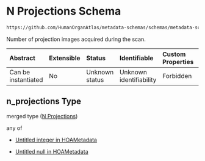 # N Projections Schema

```txt
https://github.com/HumanOrganAtlas/metadata-schemas/schemas/metadata-schemas.json#/$defs/PublicScanMetadata/properties/n_projections
```

Number of projection images acquired during the scan.

| Abstract            | Extensible | Status         | Identifiable            | Custom Properties | Additional Properties | Access Restrictions | Defined In                                                                   |
| :------------------ | :--------- | :------------- | :---------------------- | :---------------- | :-------------------- | :------------------ | :--------------------------------------------------------------------------- |
| Can be instantiated | No         | Unknown status | Unknown identifiability | Forbidden         | Allowed               | none                | [metadata-schema.json\*](../out/metadata-schema.json "open original schema") |

## n\_projections Type

merged type ([N Projections](metadata-schema-defs-publicscanmetadata-properties-n-projections.md))

any of

* [Untitled integer in HOAMetadata](metadata-schema-defs-publicscanmetadata-properties-n-projections-anyof-0.md "check type definition")

* [Untitled null in HOAMetadata](metadata-schema-defs-publicscanmetadata-properties-n-projections-anyof-1.md "check type definition")
